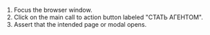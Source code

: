 1. Focus the browser window.
2. Click on the main call to action button labeled "СТАТЬ АГЕНТОМ".
3. Assert that the intended page or modal opens.